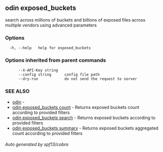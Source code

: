 ## odin exposed_buckets

search across millions of buckets and billions of exposed files across multiple vendors using advanced parameters

### Options

```
  -h, --help   help for exposed_buckets
```

### Options inherited from parent commands

```
      --X-API-Key string
      --config string      config file path
      --dry-run            do not send the request to server
```

### SEE ALSO

* [odin](odin.md)	 -
* [odin exposed_buckets count](odin_exposed_buckets_count.md)	 - Returns exposed buckets count according to provided filters
* [odin exposed_buckets search](odin_exposed_buckets_search.md)	 - Returns exposed buckets according to provided filters
* [odin exposed_buckets summary](odin_exposed_buckets_summary.md)	 - Returns exposed buckets aggregated count according to provided filters

###### Auto generated by spf13/cobra
